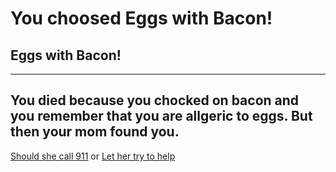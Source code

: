 # You choosed Eggs with Bacon!
## Eggs with Bacon!
---
You died because you chocked on bacon and you remember that you are allgeric to eggs. But then your mom found you.
---

[Should she call 911](should-she-call-911.md)
or
[Let her try to help](try-to-let-her-help-you.md)
